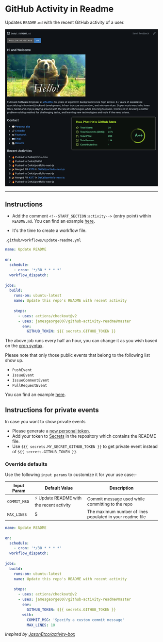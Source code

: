 # GitHub Activity in Readme

Updates `README.md` with the recent GitHub activity of a user.

<img width="735" alt="profile-repo" src="https://raw.githubusercontent.com/DeKal/github-activity-readme/master/images/demo.png">
 
---

## Instructions

- Add the comment `<!--START_SECTION:activity-->` (entry point) within `README.md`. You can find an example [here](https://github.com/DeKal/DeKal/blob/master/README.md).


- It's the time to create a workflow file.

`.github/workflows/update-readme.yml`

```yml
name: Update README

on:
  schedule:
    - cron: '*/30 * * * *'
  workflow_dispatch:

jobs:
  build:
    runs-on: ubuntu-latest
    name: Update this repo's README with recent activity

    steps:
      - uses: actions/checkout@v2
      - uses: jamesgeorge007/github-activity-readme@master
        env:
          GITHUB_TOKEN: ${{ secrets.GITHUB_TOKEN }}
```

The above job runs every half an hour, you can change it as you wish based on the [cron syntax](https://jasonet.co/posts/scheduled-actions/#the-cron-syntax).

Please note that only those public events that belong to the following list show up.

- `PushEvent`
- `IssueEvent`
- `IssueCommentEvent`
- `PullRequestEvent`

You can find an example [here](https://github.com/DeKal/DeKal/blob/master/.github/workflows/cron.yml).

## Instructions for private events

In case you want to show private events
- Please generate a [new personal token](https://docs.github.com/en/free-pro-team@latest/github/authenticating-to-github/creating-a-personal-access-token).
- Add your token to [Secrets](https://docs.github.com/en/free-pro-team@latest/actions/reference/encrypted-secrets) in the repository which contains the README file. 
- Use `${{ secrets.MY_SECRET_GITHUB_TOKEN }}` to get private event instead of `${{ secrets.GITHUB_TOKEN }}`.

### Override defaults

Use the following `input params` to customize it for your use case:-

| Input Param | Default Value | Description |
|--------|--------|--------|
| `COMMIT_MSG` | :zap: Update README with the recent activity | Commit message used while committing to the repo |
| `MAX_LINES` | 5 | The maximum number of lines populated in your readme file |


```yml
name: Update README

on:
  schedule:
    - cron: '*/30 * * * *'
  workflow_dispatch:

jobs:
  build:
    runs-on: ubuntu-latest
    name: Update this repo's README with recent activity

    steps:
      - uses: actions/checkout@v2
      - uses: jamesgeorge007/github-activity-readme@master
        env:
          GITHUB_TOKEN: ${{ secrets.GITHUB_TOKEN }}
        with:
          COMMIT_MSG: 'Specify a custom commit message'
          MAX_LINES: 10
```

_Inspired by [JasonEtco/activity-box](https://github.com/JasonEtco/activity-box)_
